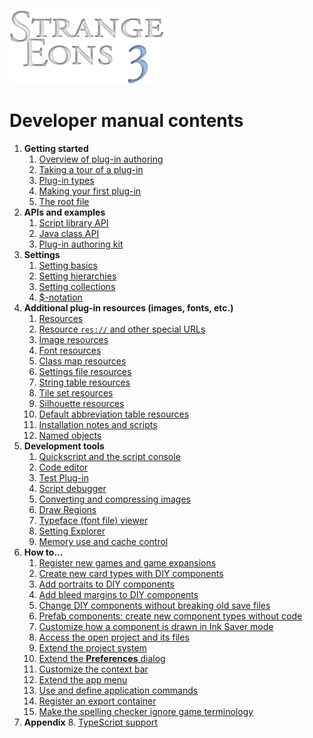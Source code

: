 ![Strange Eons 3](images/se3-header.png)

# Developer manual contents

1. **Getting started**
   1. [Overview of plug-in authoring](dm-overview.md)
   2. [Taking a tour of a plug-in](dm-walkthrough.md)
   3. [Plug-in types](dm-plugin-types.md)
   4. [Making your first plug-in](dm-first-plugin.md)
   5. [The root file](dm-eons-plugin.md)
2. **APIs and examples**
   1. [Script library API](dm-script-api.md)
   2. [Java class API](dm-java-api.md)
   3. [Plug-in authoring kit](dm-pak.md)
3. **Settings**
   1. [Setting basics](dm-settings.md)
   2. [Setting hierarchies](dm-setting-hierarchies.md)
   3. [Setting collections](dm-setting-collections.md)
   4. [$-notation](dm-dollar-notation.md)
4. **Additional plug-in resources (images, fonts, etc.)**
   1. [Resources](dm-resources.md)
   2. [Resource `res://` and other special URLs](dm-special-urls.md)
   3. [Image resources](dm-res-image.md)
   4. [Font resources](dm-res-font.md)
   5. [Class map resources](dm-res-classmap.md)
   6. [Settings file resources](dm-res-settings.md)
   7. [String table resources](dm-res-string-table.md)
   8. [Tile set resources](dm-res-tile-set.md)
   9. [Silhouette resources](dm-res-silhouette.md)
   10. [Default abbreviation table resources](dm-res-abbrv-table.md)
   11. [Installation notes and scripts](dm-installation.md)
   12. [Named objects](dm-named-objects.md)
5. **Development tools**
   1. [Quickscript and the script console](dm-quickscript.md)
   2. [Code editor](dm-code-editor.md)
   3. [Test Plug-in](dm-test-plugin.md)
   4. [Script debugger](dm-debugger.md)
   5. [Converting and compressing images](dm-convert-image.md)
   6. [Draw Regions](dm-draw-regions.md)
   7. [Typeface (font file) viewer](dm-type-viewer.md)
   8. [Setting Explorer](dm-setting-explorer.md)
   9. [Memory use and cache control](dm-memory.md)
6. **How to...**
   1. [Register new games and game expansions](dm-register-game.md)
   2. [Create new card types with DIY components](dm-diy.md)
   3. [Add portraits to DIY components](dm-diy-portraits.md)
   4. [Add bleed margins to DIY components](dm-diy-bleed-margins.md)
   5. [Change DIY components without breaking old save files](dm-compatibility.md)
   6. [Prefab components: create new component types without code](dm-diy-prefab.md)
   7. [Customize how a component is drawn in Ink Saver mode](dm-ink-saver.md)
   8. [Access the open project and its files](dm-project.md)
   9. [Extend the project system](dm-project-ext.md)
   10. [Extend the **Preferences** dialog](dm-preferences.md)
   11. [Customize the context bar](dm-context-bar.md)
   12. [Extend the app menu](dm-app-menu.md)
   13. [Use and define application commands](dm-app-commands.md)
   14. [Register an export container](dm-export-container.md)
   15. [Make the spelling checker ignore game terminology](dm-spelling-exclusions.md)
7. **Appendix**
   8. 	[TypeScript support](dm-typescript.md)
